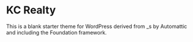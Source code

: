 KC Realty
===

This is a blank starter theme for WordPress derived from _s by Automattic and including the Foundation framework.